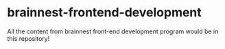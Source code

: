# brainnest-frontend-development

All the content from brainnest front-end development program would be in this repository!
